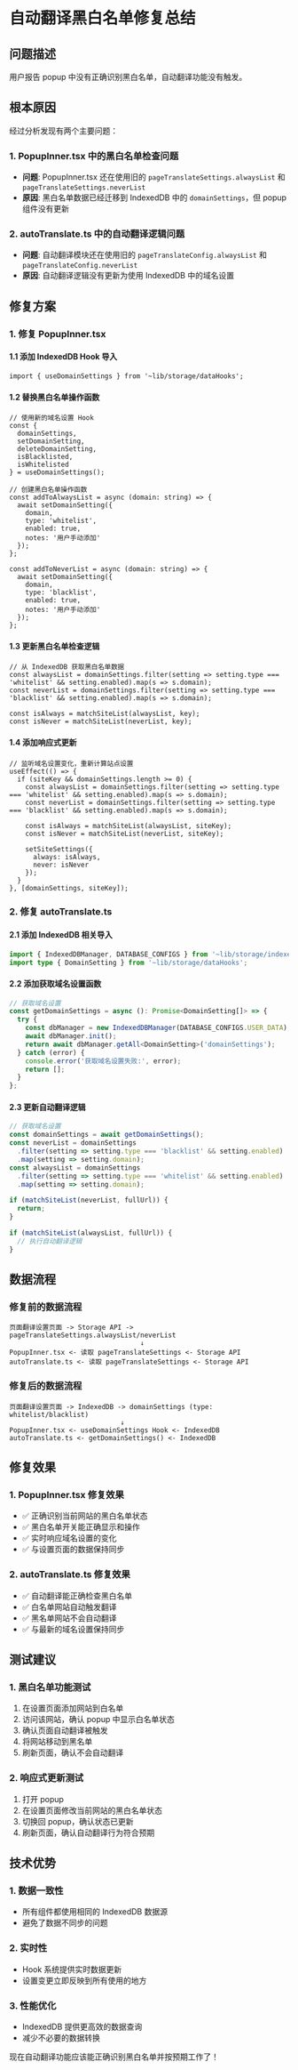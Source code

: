 # 自动翻译黑白名单修复总结

## 问题描述
用户报告 popup 中没有正确识别黑白名单，自动翻译功能没有触发。

## 根本原因
经过分析发现有两个主要问题：

### 1. PopupInner.tsx 中的黑白名单检查问题
- **问题**: PopupInner.tsx 还在使用旧的 `pageTranslateSettings.alwaysList` 和 `pageTranslateSettings.neverList`
- **原因**: 黑白名单数据已经迁移到 IndexedDB 中的 `domainSettings`，但 popup 组件没有更新

### 2. autoTranslate.ts 中的自动翻译逻辑问题  
- **问题**: 自动翻译模块还在使用旧的 `pageTranslateConfig.alwaysList` 和 `pageTranslateConfig.neverList`
- **原因**: 自动翻译逻辑没有更新为使用 IndexedDB 中的域名设置

## 修复方案

### 1. 修复 PopupInner.tsx

#### 1.1 添加 IndexedDB Hook 导入
```tsx
import { useDomainSettings } from '~lib/storage/dataHooks';
```

#### 1.2 替换黑白名单操作函数
```tsx
// 使用新的域名设置 Hook
const { 
  domainSettings, 
  setDomainSetting, 
  deleteDomainSetting,
  isBlacklisted,
  isWhitelisted 
} = useDomainSettings();

// 创建黑白名单操作函数
const addToAlwaysList = async (domain: string) => {
  await setDomainSetting({
    domain,
    type: 'whitelist',
    enabled: true,
    notes: '用户手动添加'
  });
};

const addToNeverList = async (domain: string) => {
  await setDomainSetting({
    domain,
    type: 'blacklist',
    enabled: true,
    notes: '用户手动添加'
  });
};
```

#### 1.3 更新黑白名单检查逻辑
```tsx
// 从 IndexedDB 获取黑白名单数据
const alwaysList = domainSettings.filter(setting => setting.type === 'whitelist' && setting.enabled).map(s => s.domain);
const neverList = domainSettings.filter(setting => setting.type === 'blacklist' && setting.enabled).map(s => s.domain);

const isAlways = matchSiteList(alwaysList, key);
const isNever = matchSiteList(neverList, key);
```

#### 1.4 添加响应式更新
```tsx
// 监听域名设置变化，重新计算站点设置
useEffect(() => {
  if (siteKey && domainSettings.length >= 0) {
    const alwaysList = domainSettings.filter(setting => setting.type === 'whitelist' && setting.enabled).map(s => s.domain);
    const neverList = domainSettings.filter(setting => setting.type === 'blacklist' && setting.enabled).map(s => s.domain);
    
    const isAlways = matchSiteList(alwaysList, siteKey);
    const isNever = matchSiteList(neverList, siteKey);
    
    setSiteSettings({
      always: isAlways,
      never: isNever
    });
  }
}, [domainSettings, siteKey]);
```

### 2. 修复 autoTranslate.ts

#### 2.1 添加 IndexedDB 相关导入
```typescript
import { IndexedDBManager, DATABASE_CONFIGS } from '~lib/storage/indexedDB';
import type { DomainSetting } from '~lib/storage/dataHooks';
```

#### 2.2 添加获取域名设置函数
```typescript
// 获取域名设置
const getDomainSettings = async (): Promise<DomainSetting[]> => {
  try {
    const dbManager = new IndexedDBManager(DATABASE_CONFIGS.USER_DATA);
    await dbManager.init();
    return await dbManager.getAll<DomainSetting>('domainSettings');
  } catch (error) {
    console.error('获取域名设置失败:', error);
    return [];
  }
};
```

#### 2.3 更新自动翻译逻辑
```typescript
// 获取域名设置
const domainSettings = await getDomainSettings();
const neverList = domainSettings
  .filter(setting => setting.type === 'blacklist' && setting.enabled)
  .map(setting => setting.domain);
const alwaysList = domainSettings
  .filter(setting => setting.type === 'whitelist' && setting.enabled)
  .map(setting => setting.domain);

if (matchSiteList(neverList, fullUrl)) {
  return;
}

if (matchSiteList(alwaysList, fullUrl)) {
  // 执行自动翻译逻辑
}
```

## 数据流程

### 修复前的数据流程
```
页面翻译设置页面 -> Storage API -> pageTranslateSettings.alwaysList/neverList
                                 ↓
PopupInner.tsx <- 读取 pageTranslateSettings <- Storage API
autoTranslate.ts <- 读取 pageTranslateSettings <- Storage API
```

### 修复后的数据流程  
```
页面翻译设置页面 -> IndexedDB -> domainSettings (type: whitelist/blacklist)
                            ↓
PopupInner.tsx <- useDomainSettings Hook <- IndexedDB
autoTranslate.ts <- getDomainSettings() <- IndexedDB
```

## 修复效果

### 1. PopupInner.tsx 修复效果
- ✅ 正确识别当前网站的黑白名单状态
- ✅ 黑白名单开关能正确显示和操作
- ✅ 实时响应域名设置的变化
- ✅ 与设置页面的数据保持同步

### 2. autoTranslate.ts 修复效果  
- ✅ 自动翻译能正确检查黑白名单
- ✅ 白名单网站自动触发翻译
- ✅ 黑名单网站不会自动翻译
- ✅ 与最新的域名设置保持同步

## 测试建议

### 1. 黑白名单功能测试
1. 在设置页面添加网站到白名单
2. 访问该网站，确认 popup 中显示白名单状态
3. 确认页面自动翻译被触发
4. 将网站移动到黑名单
5. 刷新页面，确认不会自动翻译

### 2. 响应式更新测试
1. 打开 popup
2. 在设置页面修改当前网站的黑白名单状态  
3. 切换回 popup，确认状态已更新
4. 刷新页面，确认自动翻译行为符合预期

## 技术优势

### 1. 数据一致性
- 所有组件都使用相同的 IndexedDB 数据源
- 避免了数据不同步的问题

### 2. 实时性
- Hook 系统提供实时数据更新
- 设置变更立即反映到所有使用的地方

### 3. 性能优化
- IndexedDB 提供更高效的数据查询
- 减少不必要的数据转换

现在自动翻译功能应该能正确识别黑白名单并按预期工作了！
